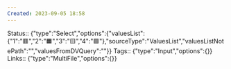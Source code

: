```yaml
---
Created: 2023-09-05 18:58
---
```

Status:: {"type":"Select","options":{"valuesList":{"1":"🟥","2":"🟧","3":"🟨","4":"🟩"},"sourceType":"ValuesList","valuesListNotePath":"","valuesFromDVQuery":""}}
Tags:: {"type":"Input","options":{}}
Links:: {"type":"MultiFile","options":{}}